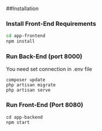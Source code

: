 ##Installation

### Install Front-End Requirements
```sh
cd app-frontend
npm install
```

### Run Back-End (port 8000)

You need set connection in .env file

```
composer update
php artisan migrate 
php artisan serve
```


### Run Front-End (Port 8080)

```
cd app-backend
npm start
```
